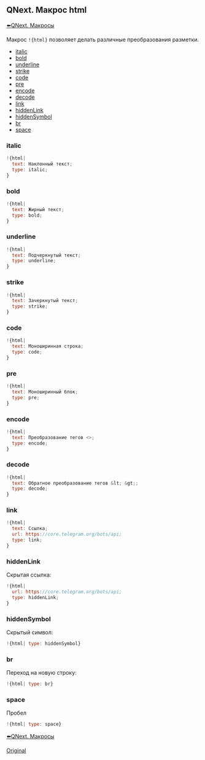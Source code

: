 ## QNext. Макрос html

[⬅️QNext. Макросы](/docs-test/macros)



Макрос `!{html}` позволяет делать различные преобразования разметки.
* [italic](#italic)
* [bold](#bold)
* [underline](#underline)
* [strike](#strike)
* [code](#code)
* [pre](#pre)
* [encode](#encode)
* [decode](#decode)
* [link](#link)
* [hiddenLink](#hiddenlink)
* [hiddenSymbol](#hiddensymbol)
* [br](#br)
* [space](#space)
### italic
```js 
!{html|
  text: Наклонный текст;
  type: italic;
}

```
### bold
```js 
!{html|
  text: Жирный текст;
  type: bold;
}

```
### underline
```js 
!{html|
  text: Подчеркнутый текст;
  type: underline;
}

```
### strike
```js 
!{html|
  text: Зачеркнутый текст;
  type: strike;
}

```
### code
```js 
!{html|
  text: Моноширинная строка;
  type: code;
}

```
### pre
```js 
!{html|
  text: Моноширинный блок;
  type: pre;
}

```
### encode
```js 
!{html|
  text: Преобразование тегов <>;
  type: encode;
}

```
### decode
```js 
!{html|
  text: Обратное преобразование тегов &lt; &gt;;
  type: decode;
}

```
### link
```js 
!{html|
  text: Ссылка;
  url: https://core.telegram.org/bots/api;
  type: link;
}

```
### hiddenLink

Скрытая ссылка:
```js 
!{html|
  url: https://core.telegram.org/bots/api;
  type: hiddenLink;
}

```
### hiddenSymbol

Скрытый символ:
```js 
!{html| type: hiddenSymbol}

```
### br

Переход на новую строку:
```js 
!{html| type: br}

```
### space

Пробел
```js 
!{html| type: space}

```



[⬅️QNext. Макросы](/docs-test/macros)













  
[Original](https://telegra.ph/QNext-Macros-html-05-13)